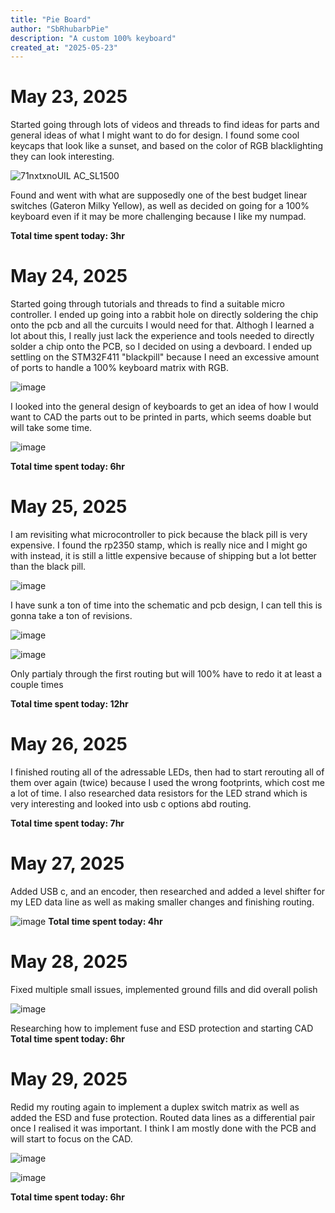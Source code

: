 ```yaml
---
title: "Pie Board"
author: "SbRhubarbPie"
description: "A custom 100% keyboard"
created_at: "2025-05-23"
---
```


# May 23, 2025
  Started going through lots of videos and threads to find ideas for parts and general ideas of what I might want to do for design. I found some cool keycaps that look like a sunset, and based on the color of RGB blacklighting they can look interesting.

![71nxtxnoUIL _AC_SL1500_](https://github.com/user-attachments/assets/9ab4c8ae-8bda-4039-9621-dc6d343a77a8)

 Found and went with what are supposedly one of the best budget linear switches (Gateron Milky Yellow), as well as decided on going for a 100% keyboard even if it may be more challenging because I like my numpad.
  
  **Total time spent today: 3hr**

# May 24, 2025
  Started going through tutorials and threads to find a suitable micro controller. I ended up going into a rabbit hole on directly soldering the chip onto the pcb and all the curcuits I would need for that. Althogh I learned a lot about this, I really just lack the experience and tools needed to directly solder a chip onto the PCB, so I decided on using a devboard. I ended up settling on the STM32F411 "blackpill" because I need an excessive amount of ports to handle a 100% keyboard matrix with RGB.

![image](https://github.com/user-attachments/assets/17639da7-7214-4ae0-8176-b91de63f6c0d)

I looked into the general design of keyboards to get an idea of how I would want to CAD the parts out to be printed in parts, which seems doable but will take some time.

![image](https://github.com/user-attachments/assets/67bed8d9-eced-435c-9918-a83b7569721f)

  **Total time spent today: 6hr**

# May 25, 2025
  I am revisiting what microcontroller to pick because the black pill is very expensive. I found the rp2350 stamp, which is really nice and I might go with instead, it is still a little expensive because of shipping but a lot better than the black pill.
  
![image](https://github.com/user-attachments/assets/5e597dac-7a56-464d-b6c7-48ea5171e471)


I have sunk a ton of time into the schematic and pcb design, I can tell this is gonna take a ton of revisions.

![image](https://github.com/user-attachments/assets/46e705bb-3e60-4e2c-9ff6-2ed007ed1c36)

![image](https://github.com/user-attachments/assets/5acebf7e-ab2f-44fb-a95a-a14bc5ba6f91)

Only partialy through the first routing but will 100% have to redo it at least a couple times

  **Total time spent today: 12hr**

# May 26, 2025
  I finished routing all of the adressable LEDs, then had to start rerouting all of them over again (twice) because I used the wrong footprints, which cost me a lot of time. I also researched data resistors for the LED strand which is very interesting and looked into usb c options abd routing.

  **Total time spent today: 7hr**

# May 27, 2025
  Added USB c, and an encoder, then researched and added a level shifter for my LED data line as well as making smaller changes and finishing routing.

  ![image](https://github.com/user-attachments/assets/011e30ae-d171-4e4c-8640-85a76201bff5)
  **Total time spent today: 4hr**

# May 28, 2025
  Fixed multiple small issues, implemented ground fills and did overall polish

  ![image](https://github.com/user-attachments/assets/431a338c-db5c-48eb-a8ec-489c70b10675)

  Researching how to implement fuse and ESD protection and starting CAD
  **Total time spent today: 6hr**

# May 29, 2025
  Redid my routing again to implement a duplex switch matrix as well as added the ESD and fuse protection. Routed data lines as a differential pair once I realised it was important. I think I am mostly done with the PCB and will start to focus on the CAD.

  ![image](https://github.com/user-attachments/assets/4a93d954-404f-4187-840e-eb1cf6a391ef)

  ![image](https://github.com/user-attachments/assets/08aeceb4-62d9-4b19-b534-9ad90bc50cd0)

  **Total time spent today: 6hr**

